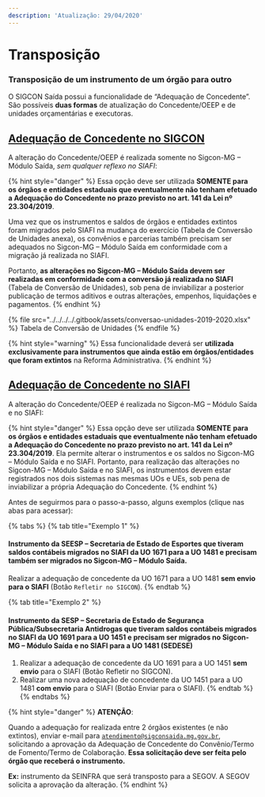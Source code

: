 ```yaml
---
description: 'Atualização: 29/04/2020'
---
```


# Transposição

### Transposição de um instrumento de um órgão para outro

O SIGCON Saída possui a funcionalidade de “Adequação de Concedente”. São possíveis **duas formas** de atualização do Concedente/OEEP e de unidades orçamentárias e executoras.

## [**Adequação de Concedente no SIGCON**](refletir-no-sigcon.md)

A alteração do Concedente/OEEP é realizada somente no Sigcon-MG – Módulo Saída, _sem qualquer reflexo no SIAFI_:

{% hint style="danger" %}
Essa opção deve ser utilizada **SOMENTE para os órgãos e entidades estaduais que eventualmente não tenham efetuado a Adequação do Concedente no prazo previsto no art. 141 da Lei nº 23.304/2019**.&#x20;

Uma vez que os instrumentos e saldos de órgãos e entidades extintos foram migrados pelo SIAFI na mudança do exercício (Tabela de Conversão de Unidades anexa), os convênios e parcerias também precisam ser adequados no Sigcon-MG – Módulo Saída em conformidade com a migração já realizada no SIAFI.&#x20;

Portanto, **as alterações no Sigcon-MG – Módulo Saída devem ser realizadas em conformidade com a conversão já realizada no SIAFI** (Tabela de Conversão de Unidades), sob pena de inviabilizar a posterior publicação de termos aditivos e outras alterações, empenhos, liquidações e pagamentos.
{% endhint %}

{% file src="../../../../.gitbook/assets/conversao-unidades-2019-2020.xlsx" %}
Tabela de Conversão de Unidades
{% endfile %}

{% hint style="warning" %}
&#x20;Essa funcionalidade deverá ser **utilizada exclusivamente para instrumentos que ainda estão em órgãos/entidades que foram extintos** na Reforma Administrativa.
{% endhint %}

## [**Adequação de Concedente no SIAFI**](enviar-para-o-siafi.md)

A alteração do Concedente/OEEP é realizada no Sigcon-MG – Módulo Saída e no SIAFI:

{% hint style="danger" %}
Essa opção deve ser utilizada **SOMENTE** **para os órgãos e entidades estaduais que eventualmente não tenham efetuado a Adequação do Concedente no prazo previsto no art. 141 da Lei nº 23.304/2019**. Ela permite alterar o instrumentos e os saldos no Sigcon-MG – Módulo Saída e no SIAFI. Portanto, para realização das alterações no Sigcon-MG – Módulo Saída e no SIAFI, os instrumentos devem estar registrados nos dois sistemas nas mesmas UOs e UEs, sob pena de inviabilizar a própria Adequação do Concedente.
{% endhint %}

Antes de seguirmos para o passo-a-passo, alguns exemplos (clique nas abas para acessar):

{% tabs %}
{% tab title="Exemplo 1" %}
#### Instrumento da SEESP – Secretaria de Estado de Esportes que tiveram saldos contábeis migrados no SIAFI da UO 1671 para a UO 1481 e precisam também ser migrados no Sigcon-MG – Módulo Saída.

&#x20;Realizar a adequação de concedente da UO 1671 para a UO 1481 **sem envio** **para o SIAFI** (Botão `Refletir no SIGCON`).
{% endtab %}

{% tab title="Exemplo 2" %}
#### Instrumento da SESP – Secretaria de Estado de Segurança Pública/Subsecretaria Antidrogas que tiveram saldos contábeis migrados no SIAFI da UO 1691 para a UO 1451 e precisam ser migrados no Sigcon-MG – Módulo Saída e no SIAFI para a UO 1481 (SEDESE)

1. Realizar a adequação de concedente da UO 1691 para a UO 1451 **sem envio** para o SIAFI (Botão Refletir no SIGCON).
2. Realizar uma nova adequação de concedente da UO 1451 para a UO 1481 **com envio** para o SIAFI (Botão Enviar para o SIAFI).
{% endtab %}
{% endtabs %}

{% hint style="danger" %}
**ATENÇÃO**:&#x20;

Quando a adequação for realizada entre 2 órgãos existentes (e não extintos), enviar e-mail para [`atendimento@sigconsaida.mg.gov.br`](mailto:%20atendimento@sigconsaida.mg.gov.br), solicitando a aprovação da Adequação de Concedente do Convênio/Termo de Fomento/Termo de Colaboração. **Essa solicitação deve ser feita pelo órgão que receberá o instrumento.**&#x20;

**Ex:** instrumento da SEINFRA que será transposto para a SEGOV. A SEGOV solicita a aprovação da alteração.
{% endhint %}
